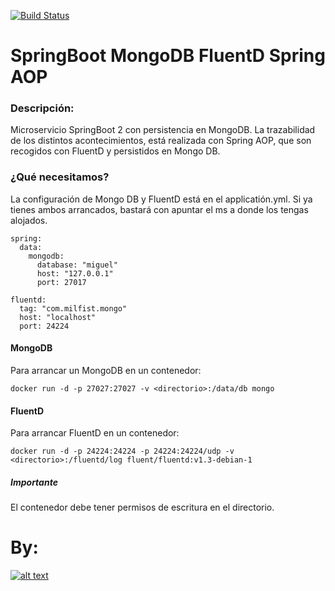 [![Build Status](https://travis-ci.org/Milfist/springboot-mongodb.svg?branch=master)](https://travis-ci.org/Milfist/springboot-mongodb)

# SpringBoot MongoDB FluentD Spring AOP

### Descripción:
 
Microservicio SpringBoot 2 con persistencia en MongoDB.
La trazabilidad de los distintos acontecimientos, está realizada con Spring AOP, que son recogidos con FluentD y persistidos en Mongo DB.

### ¿Qué necesitamos?

La configuración de Mongo DB y FluentD está en el applicatión.yml. Si ya tienes ambos arrancados, bastará con apuntar el ms a donde los tengas alojados.

```
spring:
  data:
    mongodb:
      database: "miguel"
      host: "127.0.0.1"
      port: 27017

fluentd:
  tag: "com.milfist.mongo"
  host: "localhost"
  port: 24224
```

#### MongoDB

Para arrancar un MongoDB en un contenedor:

```
docker run -d -p 27027:27027 -v <directorio>:/data/db mongo
```

#### FluentD

Para arrancar FluentD en un contenedor:

```
docker run -d -p 24224:24224 -p 24224:24224/udp -v <directorio>:/fluentd/log fluent/fluentd:v1.3-debian-1
```

##### Importante

El contenedor debe tener permisos de escritura en el directorio.

# By:

[![alt text](https://github.com/Milfist/Docs/blob/master/milfist.JPG)][0]

[0]: https://github.com/Milfist/
